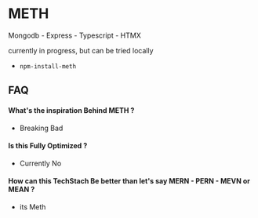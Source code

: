 
# METH 

Mongodb - Express - Typescript - HTMX

currently in progress, but can be tried locally 

- ```npm-install-meth```



## FAQ

#### What's the inspiration Behind METH ?

 - Breaking Bad
 
####  Is this Fully Optimized ?

- Currently No

#### How can this TechStach Be better than let's say MERN - PERN - MEVN or MEAN ?

- its Meth



